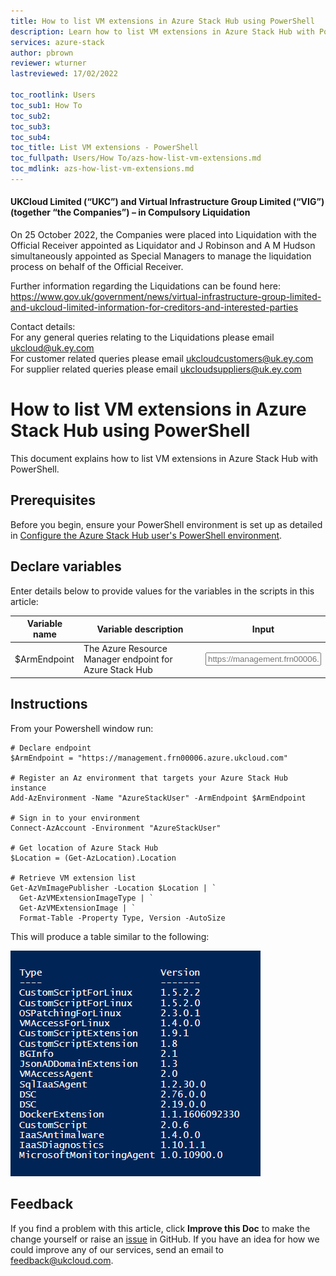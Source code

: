 ```yaml
---
title: How to list VM extensions in Azure Stack Hub using PowerShell
description: Learn how to list VM extensions in Azure Stack Hub with PowerShell
services: azure-stack
author: pbrown
reviewer: wturner
lastreviewed: 17/02/2022

toc_rootlink: Users
toc_sub1: How To
toc_sub2:
toc_sub3:
toc_sub4:
toc_title: List VM extensions - PowerShell
toc_fullpath: Users/How To/azs-how-list-vm-extensions.md
toc_mdlink: azs-how-list-vm-extensions.md
---
```


#### UKCloud Limited (“UKC”) and Virtual Infrastructure Group Limited (“VIG”) (together “the Companies”) – in Compulsory Liquidation

On 25 October 2022, the Companies were placed into Liquidation with the Official Receiver appointed as Liquidator and J Robinson and A M Hudson simultaneously appointed as Special Managers to manage the liquidation process on behalf of the Official Receiver.

Further information regarding the Liquidations can be found here: <https://www.gov.uk/government/news/virtual-infrastructure-group-limited-and-ukcloud-limited-information-for-creditors-and-interested-parties>

Contact details:<br>
For any general queries relating to the Liquidations please email <ukcloud@uk.ey.com><br>
For customer related queries please email <ukcloudcustomers@uk.ey.com><br>
For supplier related queries please email <ukcloudsuppliers@uk.ey.com>

# How to list VM extensions in Azure Stack Hub using PowerShell

This document explains how to list VM extensions in Azure Stack Hub with PowerShell.

## Prerequisites

Before you begin, ensure your PowerShell environment is set up as detailed in [Configure the Azure Stack Hub user's PowerShell environment](azs-how-configure-powershell-users.md).

## Declare variables

Enter details below to provide values for the variables in the scripts in this article:

| Variable name  | Variable description                                | Input            |
|----------------|-----------------------------------------------------|------------------|
| $ArmEndpoint   | The Azure Resource Manager endpoint for Azure Stack Hub | <form oninput="result.value=armendpoint.value" id="armendpoint" style="display: inline;"><input type="text" id="armendpoint" name="armendpoint" style="display: inline;" placeholder="https://management.frn00006.azure.ukcloud.com"/></form> |

## Instructions

From your Powershell window run:

<pre><code class="language-PowerShell"># Declare endpoint
$ArmEndpoint = "<output form="armendpoint" name="result" style="display: inline;">https://management.frn00006.azure.ukcloud.com</output>"

# Register an Az environment that targets your Azure Stack Hub instance
Add-AzEnvironment -Name "AzureStackUser" -ArmEndpoint $ArmEndpoint

# Sign in to your environment
Connect-AzAccount -Environment "AzureStackUser"

# Get location of Azure Stack Hub
$Location = (Get-AzLocation).Location

# Retrieve VM extension list
Get-AzVmImagePublisher -Location $Location | `
  Get-AzVMExtensionImageType | `
  Get-AzVMExtensionImage | `
  Format-Table -Property Type, Version -AutoSize
</code></pre>

This will produce a table similar to the following:

![List Azure Stack Hub VM Extensions Output](images/azs-list-vm-extensions.png)

## Feedback

If you find a problem with this article, click **Improve this Doc** to make the change yourself or raise an [issue](https://github.com/UKCloud/documentation/issues) in GitHub. If you have an idea for how we could improve any of our services, send an email to <feedback@ukcloud.com>.
